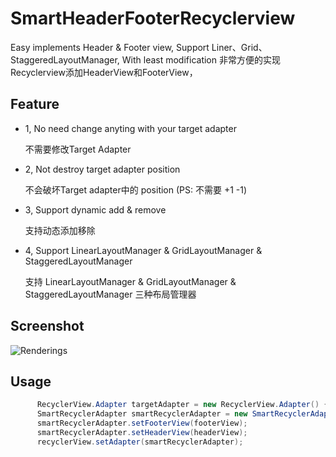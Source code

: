 # SmartHeaderFooterRecyclerview

Easy implements Header &amp; Footer view, Support Liner、Grid、StaggeredLayoutManager, With least modification
非常方便的实现Recyclerview添加HeaderView和FooterView，

## Feature

* 1, No need change anyting with your target adapter

     不需要修改Target Adapter
* 2, Not destroy target adapter position

     不会破坏Target adapter中的 position (PS: 不需要 +1 -1)
* 3, Support dynamic add & remove

     支持动态添加移除
* 4, Support LinearLayoutManager & GridLayoutManager & StaggeredLayoutManager
 
     支持 LinearLayoutManager & GridLayoutManager & StaggeredLayoutManager 三种布局管理器

## Screenshot
![Renderings](https://github.com/songhanghang/Smart-HeaderFooter-Recyclerview/blob/master/screenshot/hammerheadMRA58Nsonghang04272016134831.gif)

## Usage

```java
      RecyclerView.Adapter targetAdapter = new RecyclerView.Adapter() { ... };
      SmartRecyclerAdapter smartRecyclerAdapter = new SmartRecyclerAdapter(targetAdapter);
      smartRecyclerAdapter.setFooterView(footerView);
      smartRecyclerAdapter.setHeaderView(headerView);
      recyclerView.setAdapter(smartRecyclerAdapter);
```
